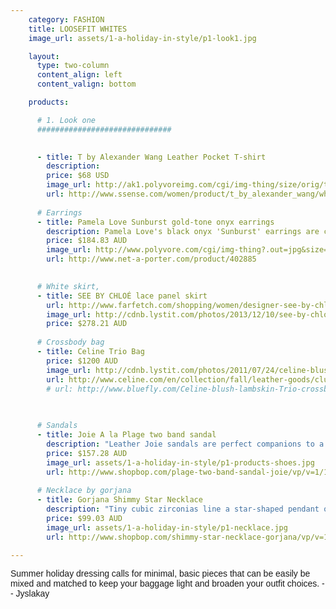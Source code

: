 ```yaml
---
    category: FASHION
    title: LOOSEFIT WHITES
    image_url: assets/1-a-holiday-in-style/p1-look1.jpg

    layout:
      type: two-column
      content_align: left
      content_valign: bottom

    products:

      # 1. Look one
      ##############################

        
      - title: T by Alexander Wang Leather Pocket T-shirt
        description:
        price: $68 USD
        image_url: http://ak1.polyvoreimg.com/cgi/img-thing/size/orig/tid/84385512.jpg
        url: http://www.ssense.com/women/product/t_by_alexander_wang/white_supima_and_leather_pocket_t-shirt/81748
        
      # Earrings
      - title: Pamela Love Sunburst gold-tone onyx earrings 
        description: Pamela Love's black onyx 'Sunburst' earrings are crafted from burnished gold-tone brass for a vintage feel. Work the brand's effortlessly cool aesthetic by styling yours with a loose-fit tee and distressed denim. For pierced ears.
        price: $184.83 AUD
        image_url: http://www.polyvore.com/cgi/img-thing?.out=jpg&size=l&tid=99099195
        url: http://www.net-a-porter.com/product/402885 

        
      # White skirt, 
      - title: SEE BY CHLOÉ lace panel skirt 
        url: http://www.farfetch.com/shopping/women/designer-see-by-chloe-lace-panel-skirt-item-10588304.aspx 
        image_url: http://cdnb.lystit.com/photos/2013/12/10/see-by-chloe-white-mini-skirt-product-1-16036251-774483343_large_flex.jpeg 
        price: $278.21 AUD 
        
      # Crossbody bag
      - title: Celine Trio Bag
        price: $1200 AUD
        image_url: http://cdnb.lystit.com/photos/2011/07/24/celine-blush-blush-lambskin-trio-crossbody-bag-product-1-1232823-977559157.jpeg
        url: http://www.celine.com/en/collection/fall/leather-goods/clutch-pouch/35
        # url: http://www.bluefly.com/Celine-blush-lambskin-Trio-crossbody-bag/cat20428/316163501/detail.fly
        

        
      # Sandals
      - title: Joie A la Plage two band sandal
        description: "Leather Joie sandals are perfect companions to a poolside look. Slip-on design with matte and metallic bands. Leather sole. Leather: Cowhide. Made in Italy."
        price: $157.28 AUD
        image_url: assets/1-a-holiday-in-style/p1-products-shoes.jpg
        url: http://www.shopbop.com/plage-two-band-sandal-joie/vp/v=1/1577875048.htm?folderID=2534374302112443&fm=other-shopbysize&colorId=55429
        
      # Necklace by gorjana
      - title: Gorjana Shimmy Star Necklace
        description: "Tiny cubic zirconias line a star-shaped pendant on this gold-tone Gorjana necklace. Ring clasp. 18k gold plate."
        price: $99.03 AUD
        image_url: assets/1-a-holiday-in-style/p1-necklace.jpg 
        url: http://www.shopbop.com/shimmy-star-necklace-gorjana/vp/v=1/1572808075.htm?fm=search-shopbysize 

---
```

  
<style>
  p { font-family: Impact, Charcoal, sans-serif}
  big { font-size: 130% }
  p > span { font-style: normal; font-size: 100%; }
  

</style>
  
<span>Summer holiday dressing calls for minimal, basic pieces that can be easily be mixed and matched to keep your baggage light and broaden your outfit choices. -- Jyslakay</span> 
